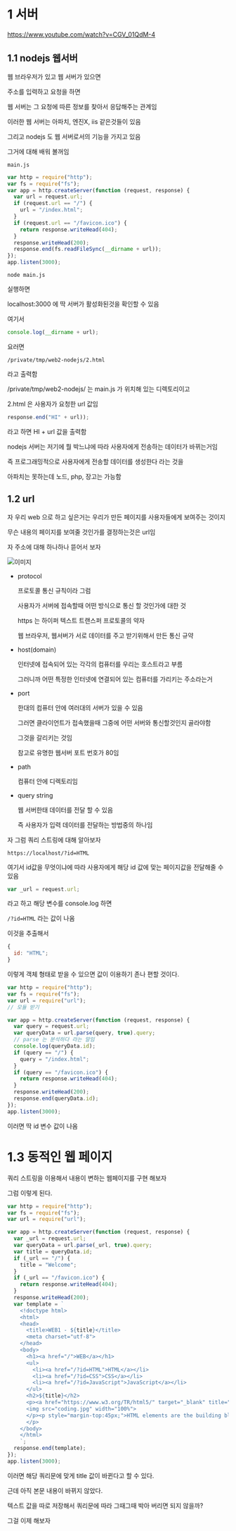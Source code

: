 # 1 서버

https://www.youtube.com/watch?v=CGV_01QdM-4

## 1.1 nodejs 웹서버

웹 브라우저가 있고 웹 서버가 있으면

주소를 입력하고 요청을 하면

웹 서버는 그 요청에 따른 정보를 찾아서 응답해주는 관계임

이러한 웹 서버는 아파치, 엔진X, iis 같은것들이 있음

그리고 nodejs 도 웹 서버로서의 기능을 가지고 있음

그거에 대해 배워 볼꺼임

`main.js`

```js
var http = require("http");
var fs = require("fs");
var app = http.createServer(function (request, response) {
  var url = request.url;
  if (request.url == "/") {
    url = "/index.html";
  }
  if (request.url == "/favicon.ico") {
    return response.writeHead(404);
  }
  response.writeHead(200);
  response.end(fs.readFileSync(__dirname + url));
});
app.listen(3000);
```

```
node main.js
```

실행하면

localhost:3000 에 딱 서버가 활성화된것을 확인할 수 있음

여기서

```js
console.log(__dirname + url);
```

요러면

`/private/tmp/web2-nodejs/2.html`

라고 출력함

/private/tmp/web2-nodejs/ 는 main.js 가 위치해 있는 디렉토리이고

2.html 은 사용자가 요청한 url 값임

```js
response.end("HI" + url));
```

라고 하면 HI + url 값을 출력함

nodejs 서버는 저기에 뭘 박느냐에 따라 사용자에게 전송하는 데이터가 바뀌는거임

즉 프로그래밍적으로 사용자에게 전송할 데이터를 생성한다 라는 것을

아파치는 못하는데 노드, php, 장고는 가능함

## 1.2 url

자 우리 web 으로 하고 싶은거는 우리가 만든 페이지를 사용자들에게 보여주는 것이지

무슨 내용의 페이지를 보여줄 것인가를 결정하는것은 url임

자 주소에 대해 하나하나 뜯어서 보자

![이미지](/md/img/url.png)

- protocol

  프로토콜 통신 규칙이라 그럼

  사용자가 서버에 접속할때 어떤 방식으로 통신 할 것인가에 대한 것

  https 는 하이퍼 텍스트 트랜스퍼 프로토콜의 약자

  웹 브라우저, 웹서버가 서로 데이터를 주고 받기위해서 만든 통신 규약

- host(domain)

  인터넷에 접속되어 있는 각각의 컴퓨터를 우리는 호스트라고 부름

  그러니까 어떤 특정한 인터넷에 연결되어 있는 컴퓨터를 가리키는 주소라는거

- port

  한대의 컴퓨터 안에 여러대의 서버가 있을 수 있음

  그러면 클라이언트가 접속했을때 그중에 어떤 서버와 통신할것인지 골라야함

  그것을 갈리키는 것임

  참고로 유명한 웹서버 포트 번호가 80임

- path

  컴퓨터 안에 디렉토리임

- query string

  웹 서버한태 데이터를 전달 할 수 있음

  즉 사용자가 입력 데이터를 전달하는 방법중의 하나임

자 그럼 쿼리 스트링에 대해 알아보자

```
https://localhost/?id=HTML
```

여기서 id값을 무엇이냐에 따라 사용자에게 해당 id 값에 맞는 페이지값을 전달해줄 수 있음

```js
var _url = request.url;
```

라고 하고 해당 변수를 console.log 하면

`/?id=HTML` 라는 값이 나옴

이것을 추출해서

```js
{
  id: "HTML";
}
```

이렇게 객체 형태로 받을 수 있으면 값이 이용하기 존나 편할 것이다.

```js
var http = require("http");
var fs = require("fs");
var url = require("url");
// 모듈 받기

var app = http.createServer(function (request, response) {
  var query = request.url;
  var queryData = url.parse(query, true).query;
  // parse 는 분석하다 라는 말임
  console.log(queryData.id);
  if (query == "/") {
    query = "/index.html";
  }
  if (query == "/favicon.ico") {
    return response.writeHead(404);
  }
  response.writeHead(200);
  response.end(queryData.id);
});
app.listen(3000);
```

이러면 딱 id 변수 값이 나옴

# 1.3 동적인 웹 페이지

쿼리 스트링을 이용해서 내용이 변하는 웹페이지를 구현 해보자

그럼 이렇게 된다.

```js
var http = require("http");
var fs = require("fs");
var url = require("url");

var app = http.createServer(function (request, response) {
  var _url = request.url;
  var queryData = url.parse(_url, true).query;
  var title = queryData.id;
  if (_url == "/") {
    title = "Welcome";
  }
  if (_url == "/favicon.ico") {
    return response.writeHead(404);
  }
  response.writeHead(200);
  var template = `
    <!doctype html>
    <html>
    <head>
      <title>WEB1 - ${title}</title>
      <meta charset="utf-8">
    </head>
    <body>
      <h1><a href="/">WEB</a></h1>
      <ul>
        <li><a href="/?id=HTML">HTML</a></li>
        <li><a href="/?id=CSS">CSS</a></li>
        <li><a href="/?id=JavaScript">JavaScript</a></li>
      </ul>
      <h2>${title}</h2>
      <p><a href="https://www.w3.org/TR/html5/" target="_blank" title="html5 speicification">Hypertext Markup Language (HTML)</a> is the standard markup language for <strong>creating <u>web</u> pages</strong> and web applications.Web browsers receive HTML documents from a web server or from local storage and render them into multimedia web pages. HTML describes the structure of a web page semantically and originally included cues for the appearance of the document.
      <img src="coding.jpg" width="100%">
      </p><p style="margin-top:45px;">HTML elements are the building blocks of HTML pages. With HTML constructs, images and other objects, such as interactive forms, may be embedded into the rendered page. It provides a means to create structured documents by denoting structural semantics for text such as headings, paragraphs, lists, links, quotes and other items. HTML elements are delineated by tags, written using angle brackets.
      </p>
    </body>
    </html>
    `;
  response.end(template);
});
app.listen(3000);
```

이러면 해당 쿼리문에 맞게 title 값이 바뀐다고 할 수 있다.

근데 아직 본문 내용이 바뀌지 않았다.

텍스트 값을 따로 저장해서 쿼리문에 따라 그때그때 박아 버리면 되지 않을까?

그걸 이제 해보자
